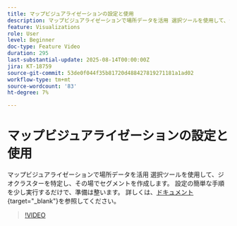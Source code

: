 ```yaml
---
title: マップビジュアライゼーションの設定と使用
description: マップビジュアライゼーションで場所データを活用 選択ツールを使用して、ジオクラスターを特定し、その場でセグメントを作成します。 設定の簡単な手順を少し実行するだけで、準備は整います。
feature: Visualizations
role: User
level: Beginner
doc-type: Feature Video
duration: 295
last-substantial-update: 2025-08-14T00:00:00Z
jira: KT-18759
source-git-commit: 53de0f044f35b81720d488427819271181a1ad02
workflow-type: tm+mt
source-wordcount: '83'
ht-degree: 7%

---
```



# マップビジュアライゼーションの設定と使用

マップビジュアライゼーションで場所データを活用 選択ツールを使用して、ジオクラスターを特定し、その場でセグメントを作成します。 設定の簡単な手順を少し実行するだけで、準備は整います。 詳しくは、[ドキュメント](https://experienceleague.adobe.com/ja/docs/analytics-platform/using/cja-workspace/visualizations/map){target="_blank"}を参照してください。

>[!VIDEO](https://video.tv.adobe.com/v/3470820/?learn=on&enablevpops&captions=jpn)
